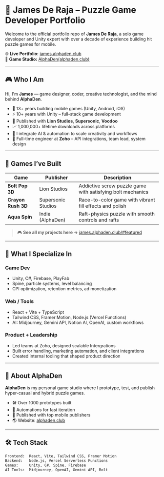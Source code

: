# 🧠 James De Raja – Puzzle Game Developer Portfolio

Welcome to the official portfolio repo of **James De Raja**, a solo game developer and Unity expert with over a decade of experience building hit puzzle games for mobile.

🌐 **Live Portfolio:** [james.alphaden.club](https://james.alphaden.club)  
🏢 **Game Studio:** [AlphaDen(alphaden.club)](https://alphaden.club)

---

## 🎮 Who I Am

Hi, I'm **James** — game designer, coder, creative technologist, and the mind behind **AlphaDen**.

- 🧩 13+ years building mobile games (Unity, Android, iOS)
- ⚡ 10+ years with Unity – full-stack game development
- 🧪 Published with **Lion Studios**, **Supersonic**, **Voodoo**
- 📈 1,000,000+ lifetime downloads across platforms
- 🤖 I integrate AI & automation to scale creativity and workflows
- 💼 Full-time engineer at **Zoho** – API integrations, team lead, system design

---

## 🚀 Games I’ve Built

| Game | Publisher | Description |
|------|-----------|-------------|
| **Bolt Pop 3D** | Lion Studios | Addictive screw puzzle game with satisfying bolt mechanics |
| **Crayon Rush 3D** | Supersonic Studios | Race-to-color game with vibrant fill effects and polish |
| **Aqua Spin** | Indie (AlphaDen) | Raft-physics puzzle with smooth controls and rafts |

> 🎮 **See all my projects here →** [james.alphaden.club/#featured](https://james.alphaden.club/#featured)

---

## 🧠 What I Specialize In

### Game Dev
- Unity, C#, Firebase, PlayFab
- Spine, particle systems, level balancing
- CPI optimization, retention metrics, ad monetization

### Web / Tools
- React + Vite + TypeScript
- Tailwind CSS, Framer Motion, Node.js (Vercel Functions)
- AI: Midjourney, Gemini API, Notion AI, OpenAI, custom workflows

### Product + Leadership
- Led teams at Zoho, designed scalable Intergrations
- Built error handling, marketing automation, and client integrations
- Created internal tooling that shaped product direction

---

## 🧩 About AlphaDen

**AlphaDen** is my personal game studio where I prototype, test, and publish hyper-casual and hybrid puzzle games.

- 🛠️ Over 1000 prototypes built
- 🔁 Automations for fast iteration
- 🤝 Published with top mobile publishers
- 🌎 Website: [alphaden.club](https://alphaden.club)

---

## 🛠 Tech Stack

```bash
Frontend:  React, Vite, Tailwind CSS, Framer Motion
Backend:   Node.js, Vercel Serverless Functions
Games:     Unity, C#, Spine, Firebase
AI Tools:  Midjourney, OpenAI, Gemini API, Bolt
